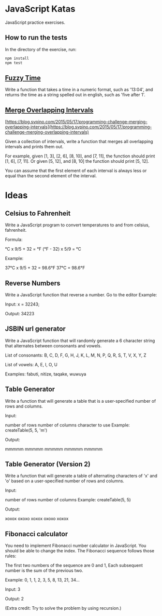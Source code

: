 # JavaScript Katas

JavaScript practice exercises.

## How to run the tests

In the directory of the exercise, run:

```bash
npm install
npm test
```

## [Fuzzy Time](fuzzy-time)

Write a function that takes a time in a numeric format, such as '13:04', and returns the time as a string spelled out in english, such as 'five after 1'.

## [Merge Overlapping Intervals](merge-overlapping-intervals)

[https://blog.svpino.com/2015/05/17/programming-challenge-merging-overlapping-intervals](https://blog.svpino.com/2015/05/17/programming-challenge-merging-overlapping-intervals)

Given a collection of intervals, write a function that merges all overlapping intervals and prints them out.

For example, given [1, 3], [2, 6], [8, 10], and [7, 11], the function should print [1, 6], [7, 11]. Or given [5, 12], and [8, 10] the function should print [5, 12].

You can assume that the first element of each interval is always less or equal than the second element of the interval.

# Ideas

## Celsius to Fahrenheit

Write a JavaScript program to convert temperatures to and from celsius, fahrenheit.

Formula:

°C x 9/5 + 32 = °F
(°F - 32) x 5/9 = °C

Example:

37°C x 9/5 + 32 = 98.6°F
37°C = 98.6°F

## Reverse Numbers

Write a JavaScript function that reverse a number. Go to the editor
Example:

Input:
x = 32243;

Output:
34223

## JSBIN url generator

Write a JavaScript function that will randomly generate a 6 character string that alternates between consonants and vowels.

List of consonants:
B, C, D, F, G, H, J, K, L, M, N, P, Q, R, S, T, V, X, Y, Z

List of vowels:
A, E, I, O, U

Examples:
fabuti, nitize, taqake, wuwuya

## Table Generator

Write a function that will generate a table that is a user-specified number of rows and columns.

Input:

number of rows
number of columns
character to use
Example:
createTable(5, 5, 'm')

Output:

mmmmm
mmmmm
mmmmm
mmmmm
mmmmm

## Table Generator (Version 2)

Write a function that will generate a table of alternating characters of 'x' and 'o' based on a user-specified number of rows and columns.

Input:

number of rows
number of columns
Example:
createTable(5, 5)

Output:

xoxox
oxoxo
xoxox
oxoxo
xoxox

## Fibonacci calculator

You need to implement Fibonacci number calculator in JavaScript. You should be able to change the index. The Fibonacci sequence follows those rules:

The first two numbers of the sequence are 0 and 1,
Each subsequent number is the sum of the previous two.

Example:
0, 1, 1, 2, 3, 5, 8, 13, 21, 34...

Input: 3

Output: 2

(Extra credit: Try to solve the problem by using recursion.)
